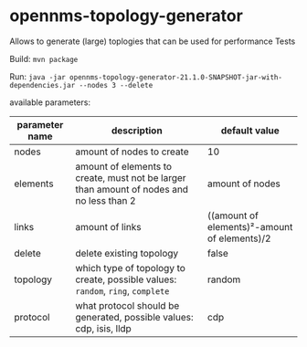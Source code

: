 # opennms-topology-generator
Allows to generate (large) toplogies that can be used for performance Tests

Build:
```mvn package```

Run:
```java -jar opennms-topology-generator-21.1.0-SNAPSHOT-jar-with-dependencies.jar --nodes 3 --delete```     

available parameters:

parameter name | description                                                              | default value
-------------- | -------------------------------------------------------------------------|--------------
nodes          | amount of nodes to create                                                | 10
elements       | amount of elements to create, must not be larger than amount of nodes and  no less than 2 | amount of nodes                                                          |
links          | amount of links                                                          | ((amount of elements)²-amount of elements)/2
delete         | delete existing topology                                                 | false
topology       | which type of topology to create, possible values: `random`, `ring`, `complete` | random
protocol       | what protocol should be generated, possible values: cdp, isis, lldp      | cdp


